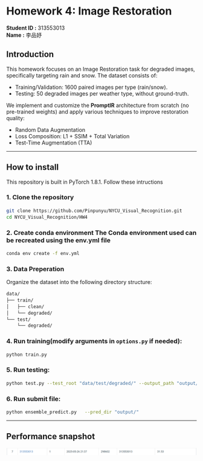 # Homework 4: Image Restoration 
**Student ID :** 313553013  
**Name :** 李品妤  

##  Introduction

This homework focuses on an Image Restoration task for degraded images, specifically targeting rain and snow. The dataset consists of:

- Training/Validation: 1600 paired images per type (rain/snow).
- Testing: 50 degraded images per weather type, without ground-truth.

We implement and customize the **PromptIR** architecture from scratch (no pre-trained weights) and apply various techniques to improve restoration quality:

- Random Data Augmentation
- Loss Composition: L1 + SSIM + Total Variation
- Test-Time Augmentation (TTA)

---

##   How to install
This repository is built in PyTorch 1.8.1. Follow these intructions

### 1. Clone the repository

```bash
git clone https://github.com/Pinpunyu/NYCU_Visual_Recognition.git
cd NYCU_Visual_Recognition/HW4
```

### 2.  Create conda environment The Conda environment used can be recreated using the env.yml file

```bash
conda env create -f env.yml
```

### 3. Data Preperation
Organize the dataset into the following directory structure:
```bash
data/
├── train/
│   ├── clean/      
│   └── degraded/    
└── test/
    └── degraded/ 

```

### 4.  Run training(modify arguments in `options.py` if needed):

```bash
python train.py
```

### 5.  Run testing:

```bash
python test.py --test_root "data/test/degraded/" --output_path "output/" --ckpt_name model_path
```

### 6. Run submit file:

```bash
python ensemble_predict.py   --pred_dir "output/"
```

---

##  Performance snapshot
<img src="./assets/snapshot.png">


